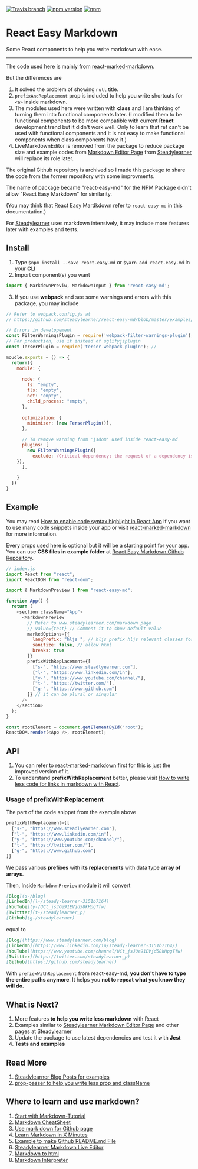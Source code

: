 <!-- What I have to do later -->
<!--
  1. Update outdated packages and write your own package.json
  2. Organize folder structure to use Jest and Enzyme 
  3. Write some tests
  4. Include real example from https://www.steadylearner.com/markdown
-->

<!-- Shortcut -->

[react-marked-markdown]: https://github.com/Vincent-P/react-marked-markdown
[React Easy Markdown Github Repository]: https://github.com/steadylearner/react-easy-md
[Codesandbox for react-easy-md]: https://codesandbox.io/s/wz9pp1xpn8
[How to enable code syntax highlight in React App]: https://medium.com/@steadylearner/how-to-enable-code-syntax-highlight-in-react-app-38463498fa6e
[How to write less code for links in markdown with React]: https://www.steadylearner.com/blog/read/How-to-write-less-code-for-links-in-markdown-with-React

<!-- \Shortcut -->

<!-- Steadylearner -->

[Steadylearner]: https://www.steadylearner.com/
[Blog]: https://www.steadylearner.com/blog
[Markdown]: https://www.steadylearner.com/markdown
[prop-passer]: https://www.npmjs.com/package/prop-passer

<!-- \Steadylearner -->

[![Travis branch](https://img.shields.io/travis/Steadylearner/react-easy-md/master.svg?maxAge=2592000)]() [![npm version](https://badge.fury.io/js/react-easy-md.svg)](https://badge.fury.io/js/react-easy-md) [![npm](https://img.shields.io/npm/dt/react-easy-md.svg?maxAge=2592000)]()

# React Easy Markdown

Some React components to help you write markdown with ease.

---

The code used here is mainly from [react-marked-markdown][react-marked-markdown].

But the differences are 

1. It solved the problem of showing `null` title. 
2. `prefixAndReplacement` prop is included to help you write shortcuts for `<a>` inside markdown.
3. The modules used here were written with **class** and I am thinking of turning them into functional components later.
(I modified them to be functional components to be more compatible with current **React** development trend but it didn't work well. Only to learn that ref can't be used with functional components and it is not easy to make functional components when class components have it.)
4. LiveMarkdownEditor is removed from the package to reduce package size and example codes from [Markdown Editor Page][Markdown] from [Steadylearner][Steadylearner] will replace its role later. 

The original Github repository is archived so I made this package to share the code from the former repository with some improvments. 

The name of package became "react-easy-md" for the NPM Package didn't allow "React Easy Markdown" for similarity.

(You may think that React Easy Mardkdown refer to `react-easy-md` in this documentation.)

For [Steadylearner][Steadylearner] uses markdown intensively, it may include more features later with examples and tests.

## Install

1. Type `$npm install --save react-easy-md` or `$yarn add react-easy-md` in your **CLI**
2. Import component(s) you want
```js
import { MarkdownPreviw, MarkdownInput } from 'react-easy-md';
```

3. If you use **webpack** and see some warnings and errors with this package, you may include

```js
// Refer to webpack.config.js at
// https://github.com/steadylearner/react-easy-md/blob/master/examples/config/webpack.config.js

// Errors in developement
const FilterWarningsPlugin = require('webpack-filter-warnings-plugin');
// For production, use it instead of uglifyjsplugin
const TerserPlugin = require('terser-webpack-plugin'); //

moudle.exports = () => {
  return({
    module: {
      
      node: {
	    fs: "empty",
	    tls: "empty",
	    net: "empty",
	    child_process: "empty",
      },
 
      optimization: {
        minimizer: [new TerserPlugin()],
      },

      // To remove warning from 'jsdom' used inside react-easy-md 
      plugins: [
        new FilterWarningsPlugin({
	      exclude: /Critical dependency: the request of a dependency is an expression/,
	}),
      ],

    }
  })
}
```

## Example

You may read [How to enable code syntax highlight in React App] if you want to use many code snippets inside your app or visit [react-marked-markdown][react-marked-markdown] for more information.

Every props used here is optional but it will be a starting point for your app. You can use **CSS files in example folder** at [React Easy Markdown Github Repository][React Easy Markdown Github Repository].
 
```js
// index.js
import React from "react";
import ReactDOM from "react-dom";

import { MarkdownPreview } from "react-easy-md";

function App() {
  return (
    <section className="App">
      <MarkdownPreview
        // Refer to www.steadylearner.com/markdown page
        // value={test} // Comment it to show default value
        markedOptions={{
          langPrefix: "hljs ", // hljs prefix hljs relevant classes for styling
          sanitize: false, // allow html
          breaks: true
        }}
        prefixWithReplacement={[
          ["s-", "https://www.steadlyearner.com"],
          ["l-", "https://www.linkedin.com/in"],
          ["y-", "https://www.youtube.com/channel/"],
          ["t-", "https://twitter.com/"],
          ["g-", "https://www.github.com"]
        ]} // it can be plural or singular
      />
    </section>
  );
}

const rootElement = document.getElementById("root");
ReactDOM.render(<App />, rootElement);

```

## API

1. You can refer to [react-marked-markdown][react-marked-markdown] first for this is just the improved version of it.
2. To understand **prefixWithReplacement** better, please visit [How to write less code for links in markdown with React][How to write less code for links in markdown with React].

### Usage of prefixWithReplacement

The part of the code snippet from the example above
```jsx
prefixWithReplacement={[
  ["s-", "https://www.steadlyearner.com"],
  ["l-", "https://www.linkedin.com/in"],
  ["y-", "https://www.youtube.com/channel/"],
  ["t-", "https://twitter.com/"],
  ["g-", "https://www.github.com"]
]} 
```

We pass various **prefixes** with **its replacements** with data type **array of arrays**.

Then, Inside `MarkdownPreview` module it will convert 
```md
[Blog](s-/blog)
[LinkedIn](l-/steady-learner-3151b7164)
[YouTube](y-/UCt_jsJOe91EVjd58kHpgTfw)
[Twittter](t-/steadylearner_p)
[Github](g-/steadylearner)
```

equal to

```md
[Blog](https://www.steadylearner.com/blog)
[LinkedIn](https://www.linkedin.com/in/steady-learner-3151b7164/)
[YouTube](https://www.youtube.com/channel/UCt_jsJOe91EVjd58kHpgTfw)
[Twittter](https://twitter.com/steadylearner_p)
[Github](https://github.com/steadylearner)
```

With `prefiexWithReplacement` from react-easy-md, **you don't have to type the entire paths anymore**. It helps you **not to repeat what you know they will do**.

## What is Next?

1. More features **to help you write less markdown** with React
2. Examples similar to [Steadylearner Markdown Editor Page][markdown] and other pages at [Steadylearner][Steadylearner]
3. Update the package to use latest dependencies and test it with **Jest**
4. **Tests and examples**

## Read More

1. [Steadylearner Blog Posts for examples][blog]
2. [prop-passer to help you write less prop and className][prop-passer]

## Where to learn and use markdown?

 [Markdown-Tutorial]: https://www.markdowntutorial.com/

 1. [Start with Markdown-Tutorial][Markdown-Tutorial]
 2. [Markdown CheatSheet](https://github.com/adam-p/markdown-here/wiki/Markdown-Cheatsheet)
 3. [Use mark down for Github page](https://help.github.com/articles/getting-started-with-writing-and-formatting-on-github/)
 4. [Learn Markdown in X Minutes](https://learnxinyminutes.com/docs/markdown)
 5. [Example to make Github README.md File](https://gist.github.com/PurpleBooth/109311bb0361f32d87a2)
 6. [Steadylearner Markdown Live Editor][markdown]
 7. [Markdown to html](https://markdowntohtml.com/)
 8. [Markdown Interpreter](https://dillinger.io/)

